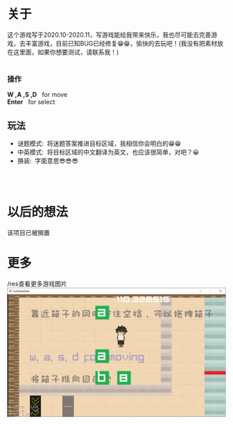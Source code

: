 # 关于
这个游戏写于2020.10-2020.11，写游戏能给我带来快乐，我也尽可能去完善游戏，去丰富游戏，目前已知BUG已经修复😁😁，愉快的去玩吧！(我没有把素材放在这里面，如果你想要测试，请联系我！)
<br/>
<br/>

### 操作
**W ,A ,S ,D** &#160; for move<br/>**Enter** &#160; for select
<br/>

## 玩法
- 谜题模式:&#160; 将迷题答案推进目标区域，我相信你会明白的😁😁
- 中英模式:&#160; 将目标区域的中文翻译为英文，也应该很简单，对吧？😀
- 换装:&#160;  字面意思😎😎😎
<br/>
<br/>

# 以后的想法
该项目已被搁置
<br/>

# 更多
/res查看更多游戏图片 
![22](/res/新手教程.png)

